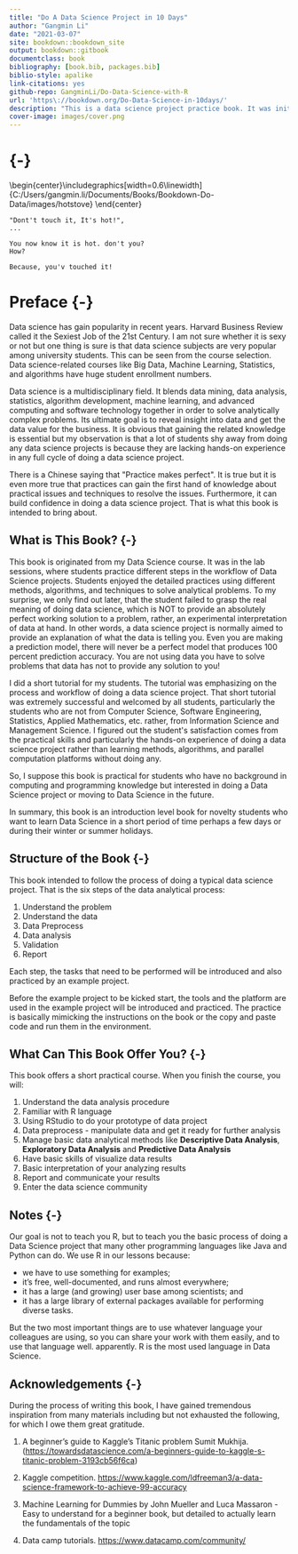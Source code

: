 ```yaml
--- 
title: "Do A Data Science Project in 10 Days"
author: "Gangmin Li"
date: "2021-03-07"
site: bookdown::bookdown_site
output: bookdown::gitbook
documentclass: book
bibliography: [book.bib, packages.bib]
biblio-style: apalike
link-citations: yes
github-repo: GangminLi/Do-Data-Science-with-R
url: 'https\://bookdown.org/Do-Data-Science-in-10days/'
description: "This is a data science project practice book. It was initially written for my Big Data course to help students to run a quick data analytical project and to understand 1. the data analytical process, the typical tasks and the methods, techniques and the algorithms need to accomplish these tasks. During convid19, the unicersity has adopted on-line teaching. So the students can not access to the university labs and HPC facilities. Gaining an experience of doing a data science project becomes individual students self-learning in isolation. This book aimed to help them to read through it and follow instructions to complete the sample propject by themslef. However, it is required by many other students who want to know about data analytics, machine learning and particularly practical issues, to gain experience and confidence of doing data analysis. So it is aimed for beginners and have no much knowledge of data Science. the format for this book is bookdown::gitbook."
cover-image: images/cover.png
---
```


# {-}


\begin{center}\includegraphics[width=0.6\linewidth]{C:/Users/gangmin.li/Documents/Books/Bookdown-Do-Data/images/hotstove} \end{center}
``` 
"Dont't touch it, It's hot!",
...

You now know it is hot. don't you?
How?

Because, you'v touched it!
```
# Preface {-}

Data science has gain popularity in recent years. Harvard Business Review called it the Sexiest Job of the 21st Century. I am not sure whether it is sexy or not but one thing is sure is that data science subjects are very popular among university students. This can be seen from the course selection. Data science-related courses like Big Data, Machine Learning, Statistics, and algorithms have huge student enrollment numbers.  

Data science is a multidisciplinary field. It blends data mining, data analysis, statistics, algorithm development, machine learning, and advanced computing and software technology together in order to solve analytically complex problems. Its ultimate goal is to reveal insight into data and get the data value for the business. It is obvious that gaining the related knowledge is essential but my observation is that a lot of students shy away from doing any data science projects is because they are lacking hands-on experience in any full cycle of doing a data science project.

There is a Chinese saying that "Practice makes perfect". It is true but it is even more true that practices can gain the first hand of knowledge about practical issues and techniques to resolve the issues. Furthermore, it can build confidence in doing a data science project. That is what this book is intended to bring about.

## What is This Book? {-}

This book is originated from my Data Science course. It was in the lab sessions, where students practice different steps in the workflow of Data Science projects. Students enjoyed the detailed practices using different methods, algorithms, and techniques to solve analytical problems. To my surprise, we only find out later, that the student failed to grasp the real meaning of doing data science, which is NOT to provide an absolutely perfect working solution to a problem, rather, an experimental interpretation of data at hand. In other words, a data science project is normally aimed to provide an explanation of what the data is telling you. Even you are making a prediction model, there will never be a perfect model that produces 100 percent prediction accuracy. You are not using data you have to solve problems that data has not to provide any solution to you! 

I did a short tutorial for my students. The tutorial was emphasizing on the process and workflow of doing a data science project. That short tutorial was extremely successful and welcomed by all students, particularly the students who are not from Computer Science, Software Engineering, Statistics, Applied Mathematics, etc. rather, from Information Science and Management Science. I figured out the student's satisfaction comes from the practical skills and particularly the hands-on experience of doing a data science project rather than learning methods, algorithms, and parallel computation platforms without doing any. 

So, I suppose this book is practical for students who have no background in computing and programming knowledge but interested in doing a Data Science project or moving to Data Science in the future. 

In summary, this book is an introduction level book for novelty students who want to learn Data Science in a short period of time perhaps a few days or during their winter or summer holidays.   

## Structure of the Book {-}

This book intended to follow the process of doing a typical data science project. That is the six steps of the data analytical process:

1. Understand the problem
2. Understand the data
3. Data Preprocess
4. Data analysis
5. Validation
6. Report

Each step, the tasks that need to be performed will be introduced and also practiced by an example project. 

Before the example project to be kicked start, the tools and the platform are used in the example project will be introduced and practiced. The practice is basically mimicking the instructions on the book or the copy and paste code and run them in the environment.  

## What Can This Book Offer You? {-}

This book offers a short practical course.  When you finish the course, you will:

1. Understand the data analysis procedure
2. Familiar with R language 
3. Using RStudio to do your prototype of data project
4. Data preprocess - manipulate data and get it ready for further analysis
5. Manage basic data analytical methods like **Descriptive Data Analysis**, **Exploratory Data Analysis** and **Predictive Data Analysis**
6. Have basic skills of visualize data results
6. Basic interpretation of your analyzing results 
7. Report and communicate your results 
8. Enter the data science community


## Notes {-}
Our goal is not to teach you R, but to teach you the basic process of doing a Data Science project that many other programming languages like Java and Python can do. We use R in our lessons because:

+ we have to use something for examples;
+ it’s free, well-documented, and runs almost everywhere;
+ it has a large (and growing) user base among scientists; and
+ it has a large library of external packages available for performing diverse tasks.

But the two most important things are to use whatever language your colleagues are using, so you can share your work with them easily, and to use that language well. apparently. R is the most used language in Data Science.

## Acknowledgements {-}

During the process of writing this book, I have gained tremendous inspiration from many materials including but not exhausted the following, for which I owe them great gratitude.  

1. A beginner’s guide to Kaggle’s Titanic problem
Sumit Mukhija. (https://towardsdatascience.com/a-beginners-guide-to-kaggle-s-titanic-problem-3193cb56f6ca)

2. Kaggle competition.
https://www.kaggle.com/ldfreeman3/a-data-science-framework-to-achieve-99-accuracy

3. Machine Learning for Dummies by John Mueller and Luca Massaron - Easy to understand for a beginner book, but detailed to actually learn the fundamentals of the topic

4. Data camp tutorials. 
https://www.datacamp.com/community/

